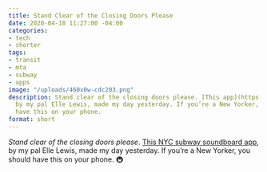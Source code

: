 ```yaml
---
title: Stand Clear of the Closing Doors Please
date: 2020-04-18 11:27:00 -04:00
categories:
- tech
- shorter
tags:
- transit
- mta
- subway
- apps
image: "/uploads/460x0w-cdc203.png"
description: Stand clear of the closing doors please. [This app](https://apps.apple.com/us/app/nyc-subway-sounds/id1508073006),
  by my pal Elle Lewis, made my day yesterday. If you’re a New Yorker, you should
  have this on your phone.
format: short
---
```


*Stand clear of the closing doors please*. [This NYC subway soundboard app](https://apps.apple.com/us/app/nyc-subway-sounds/id1508073006), by my pal Elle Lewis, made my day yesterday. If you’re a New Yorker, you should have this on your phone. 🚇
